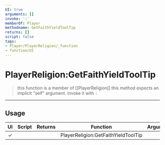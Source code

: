 ```yaml
---
UI: true
arguments: []
invoke: ':'
memberOf: Player
methodname: GetFaithYieldToolTip
returns: []
script: false
tags:
- Player/PlayerReligion/_function
- function/UI
---
```

# PlayerReligion:GetFaithYieldToolTip
> this function is a member of [[PlayerReligion]]
> this method expects an implicit "self" argument. invoke it with `:`
-----
## Usage
|  UI | Script | Returns | Function | Arguments |
|:---:|:------:|-------:|:--------:|:---------|
|✓| ||PlayerReligion:GetFaithYieldToolTip||
